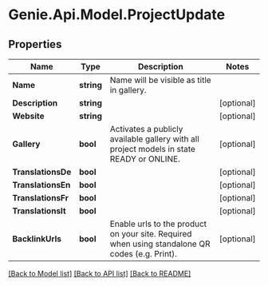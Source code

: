 # Genie.Api.Model.ProjectUpdate

## Properties

Name | Type | Description | Notes
------------ | ------------- | ------------- | -------------
**Name** | **string** | Name will be visible as title in gallery. | 
**Description** | **string** |  | [optional] 
**Website** | **string** |  | [optional] 
**Gallery** | **bool** | Activates a publicly available gallery with all project models in state READY or ONLINE. | [optional] 
**TranslationsDe** | **bool** |  | [optional] 
**TranslationsEn** | **bool** |  | [optional] 
**TranslationsFr** | **bool** |  | [optional] 
**TranslationsIt** | **bool** |  | [optional] 
**BacklinkUrls** | **bool** | Enable urls to the product on your site. Required when using standalone QR codes (e.g. Print). | [optional] 

[[Back to Model list]](../README.md#documentation-for-models) [[Back to API list]](../README.md#documentation-for-api-endpoints) [[Back to README]](../README.md)


